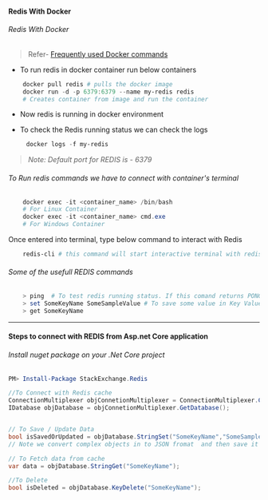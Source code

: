 #### Redis With Docker
###### Redis With Docker
>
>Refer- [Frequently used Docker commands](../../Docker/Containers/Docker-Frequently-Used-Comments.md)


* To run redis in docker container run below containers
```powershell
    docker pull redis # pulls the docker image
    docker run -d -p 6379:6379 --name my-redis redis
    # Creates container from image and run the container
```
 * Now redis is running in docker environment

 * To check the Redis running status we can check the logs
 ```powershell
      docker logs -f my-redis
 ```
>*Note: Default port for REDIS is  - 6379*

###### To Run redis commands we have to connect with container's terminal
```powershell
    docker exec -it <container_name> /bin/bash
    # For Linux Container
    docker exec -it <container_name> cmd.exe
    # For Windows Container
```
Once entered into terminal, type below command to interact with Redis
```powershell
    redis-cli # this command will start interactive terminal with redis cache
```

###### Some of the usefull REDIS commands
```powershell
    > ping  # To test redis running status. If this comand returns PONG then redis working fine
    > set SomeKeyName SomeSampleValue # To save some value in Key Value format
    > get SomeKeyName
```
---
#### Steps to connect with REDIS from Asp.net Core application
###### Install nuget package on your .Net Core project
```powershell
PM> Install-Package StackExchange.Redis
```

```csharp
//To Connect with Redis cache
ConnectionMultiplexer objConnetionMultiplexer = ConnectionMultiplexer.Connect("localhost:6379");
IDatabase objDatabase = objConnetionMultiplexer.GetDatabase();


// To Save / Update Data
bool isSavedOrUpdated = objDatabase.StringSet("SomeKeyName","SomeSampleValue");
// Note we convert complex objects in to JSON fromat  and then save it

// To Fetch data from cache
var data = objDatabase.StringGet("SomeKeyName");

//To Delete
bool isDeleted = objDatabase.KeyDelete("SomeKeyName");
```


[//]: # (Tags: Redis With Docker, Docker)
[//]: # (Type: DB - Redis)
[//]: # (Rating: 2)
[//]: # (Languages:powershell)
[//]: # (ReadyState:Publish)
